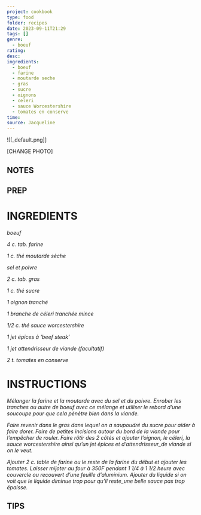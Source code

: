 ```yaml
---
project: cookbook
type: food
folder: recipes
date: 2023-09-11T21:29
tags: []
genre:
  - boeuf
rating: 
desc: 
ingredients:
  - boeuf
  - farine
  - moutarde seche
  - gras
  - sucre
  - oignons
  - celeri
  - sauce Worcestershire
  - tomates en conserve
time: 
source: Jacqueline
---
```


![[_default.png]]

[CHANGE PHOTO]


## NOTES




## PREP


# INGREDIENTS

_boeuf_

_4 c. tab. farine_

_1 c. thé moutarde sèche_

_sel et poivre_

_2 c. tab. gras_

_1 c. thé sucre_

_1 oignon tranché_

_1 branche de céleri tranchée mince_

_1/2 c. thé sauce worcestershire_

_1 jet épices à ‘beef steak’_

_1 jet attendrisseur de viande_
_(facultatif)_

_2 t. tomates en conserve_



# INSTRUCTIONS

_Mélanger la farine et la moutarde avec du sel_
_et du poivre. Enrober les tranches ou autre de_
_boeuf avec ce mélange et utiliser le rebord_
_d’une soucoupe pour que cela pénètre bien_
_dans la viande._

_Faire revenir dans le gras dans lequel on a_
_saupoudré du sucre pour aider à faire dorer._
_Faire de petites incisions autour du bord de_
_la viande pour l’empêcher de rouler. Faire rôtir_
_des 2 côtés et ajouter l’oignon, le céleri, la_
_sauce worcestershire ainsi qu’un jet épices_
_et d’attendrisseur_de viande si on le veut._

_Ajouter 2 c. table de farine ou le reste de la_
_farine du début et ajouter les tomates._
_Laisser mijoter au four à 350F pendant 1 1/4_
_à 1 1/2 heure avec couvercle ou recouvert d’une_
_feuille d’aluminium. Ajouter du liquide si on_
_voit que le liquide diminue trop pour qu’il_
_reste_une belle sauce pas trop épaisse._




## TIPS



